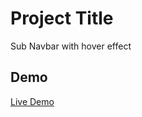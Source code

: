 # Project Title
Sub Navbar with hover effect

## Demo
[Live Demo](https://creativezoneit1.github.io/web2/)

